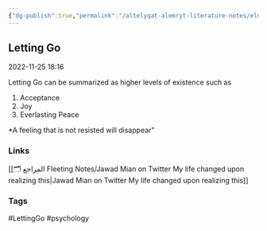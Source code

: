 ```yaml
---
{"dg-publish":true,"permalink":"/altelyqat-alemryt-literature-notes/elm-alnfs-psychology/letting-go/"}
---
```


## Letting Go

2022-11-25 18:16

Letting Go can be summarized as higher levels of existence such as 

1) Acceptance
2) Joy
3) Everlasting Peace

*A feeling that is not resisted will disappear"

### Links 
[[🗂️ المراجع Fleeting Notes/Jawad Mian on Twitter My life changed upon realizing this\|Jawad Mian on Twitter My life changed upon realizing this]]

### Tags
#LettingGo #psychology 

